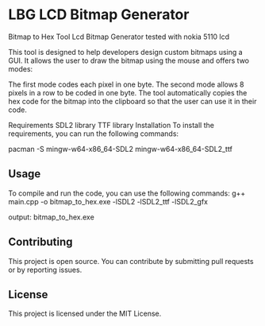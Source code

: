 # LBG LCD Bitmap Generator
Bitmap to Hex Tool
Lcd Bitmap Generator tested with nokia 5110 lcd

This tool is designed to help developers design custom bitmaps using a GUI. It allows the user to draw the bitmap using the mouse and offers two modes:

The first mode codes each pixel in one byte.
The second mode allows 8 pixels in a row to be coded in one byte.
The tool automatically copies the hex code for the bitmap into the clipboard so that the user can use it in their code.


Requirements
SDL2 library
TTF library
Installation
To install the requirements, you can run the following commands:

pacman -S mingw-w64-x86_64-SDL2 mingw-w64-x86_64-SDL2_ttf


## Usage

To compile and run the code, you can use the following commands:
g++ main.cpp -o bitmap_to_hex.exe -lSDL2 -lSDL2_ttf -lSDL2_gfx

output: bitmap_to_hex.exe

## Contributing

This project is open source. You can contribute by submitting pull requests or by reporting issues.

## License

This project is licensed under the MIT License.
